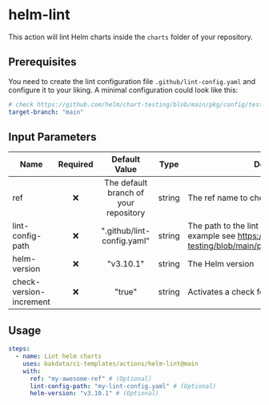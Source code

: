 # helm-lint

This action will lint Helm charts inside the `charts` folder of your repository.

## Prerequisites

You need to create the lint configuration file `.github/lint-config.yaml` and configure it to your liking.
A minimal configuration could look like this:

```yaml
# check https://github.com/helm/chart-testing/blob/main/pkg/config/test_config.yaml for possible configurations
target-branch: "main"
```

## Input Parameters

| Name                    | Required |             Default Value             |  Type  | Description                                                                                                                              |
| ----------------------- | :------: | :-----------------------------------: | :----: | ---------------------------------------------------------------------------------------------------------------------------------------- |
| ref                     |    ❌    | The default branch of your repository | string | The ref name to checkout the repository                                                                                                  |
| lint-config-path        |    ❌    |      ".github/lint-config.yaml"       | string | The path to the lint configuration file (For an example see https://github.com/helm/chart-testing/blob/main/pkg/config/test_config.yaml) |
| helm-version            |    ❌    |               "v3.10.1"               | string | The Helm version                                                                                                                         |
| check-version-increment |    ❌    |                "true"                 | string | Activates a check for chart version increments.                                                                                          |

## Usage

```yaml
steps:
  - name: Lint helm charts
    uses: bakdata/ci-templates/actions/helm-lint@main
    with:
      ref: "my-awesome-ref" # (Optional)
      lint-config-path: "my-lint-config.yaml" # (Optional)
      helm-version: "v3.10.1" # (Optional)
```
